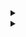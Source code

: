 <details> 
<summary></summary>
custom_markflo
  digraph G {
    size ="4,4";
    "Ingest Data" [shape=box];
    "Ingest Data" -> parse [weight=8];
    parse -> Cleanup;
    Cleanup -> Normalise;
    Normalise -> { process_miner; store};
    process_miner [label="Process Mining"];
    store [shape=box,style=filled,color=".7 .3 1.0", label="temp storage"];
  }
custom_markflo
</details>

<details> 
<summary></summary>
custom_markschema        
@startuml


Object Events {
   -CASE_ID = "String"
   -CASE_ACTIVITY_ID = String
   -APP_ID = Integer
   -CASE_START_TIMESTAMP = Timestamp
   +CASE_END_TIMESTAMP = Timestamp
   -CASE_RESOURCE_ID = String
   +NEXT_CASE_RESOURCE_ID = String
   +PREV_CASE_RESOURCE_ID = String
   +NEXT_CASE_ACTIVITY_ID = String
   +PREV_CASE_ACTIVITY_ID = String
   +EDGE = String
   +REPEAT_SELF_LOOP_FLAG = Integer
   +REDO_SELF_LOOP_FLAG = Integer
   +START_FLAG = Integer
   +END_FLAG = Integer
   +DURATION_DAYS = Long
   +DURATION_SEC = Long
   
}

Object Cases {
  #CASE_ID : String
  #VARIANT_ID : String
  #VARIANTS : Seq[String]
}

Object Variants {
   #VARIANT_ID : String
   #VARIANTS : Seq[String]
}

Object Applications {
   -APP_ID : Integer
   -APP_NAME : String
   -APP_TYPE : Integer
   -APP_URL : String
   -APP_DESCRIPTION : String
}


Events <|-- Cases
Cases <|-- Variants
Events <|-- Applications

@enduml
custom_markschema
</details>
